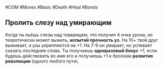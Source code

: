 #COM  #Moves #Basic #Death #Heal #Bonds 

## Пролить слезу над умирающим  
Когда ты льёшь слезы над товарищем, что получил 4 очка урона, но теоретически может выжить, **испытай прочность уз.** На 10+ твой друг выживает, а узы укрепляются на +1.  На 7-9 он умирает, но успевает сказать последние слова.  Ты получаешь **одноразовый бонус** +1, если  будешь действовать  во имя его и получаешь  +1 к броскам **развития**  **революции** (одного любого пути).